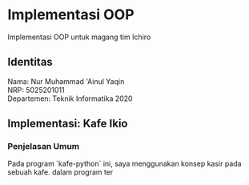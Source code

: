 <h1> Implementasi OOP </h1>
Implementasi OOP untuk magang tim Ichiro

<h2> Identitas </h2>
Nama: Nur Muhammad 'Ainul Yaqin <br/>
NRP: 5025201011 <br/>
Departemen: Teknik Informatika 2020 <br/>

<h2>Implementasi: Kafe Ikio </h2>
<h3>Penjelasan Umum</h3>
<p>Pada program `kafe-python` ini, saya menggunakan konsep kasir pada sebuah kafe. dalam program ter</p>

 
